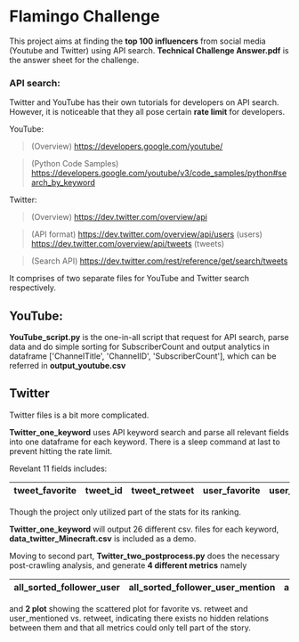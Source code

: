 # Flamingo Challenge
This project aims at finding the **top 100 influencers** from social media (Youtube and Twitter) using API search.
**Technical Challenge Answer.pdf** is the answer sheet for the challenge.

### API search:
Twitter and YouTube has their own tutorials for developers on API search. However, it is noticeable that they all pose certain **rate limit** for developers.

YouTube: 
> (Overview) https://developers.google.com/youtube/

> (Python Code Samples) https://developers.google.com/youtube/v3/code_samples/python#search_by_keyword

Twitter: 
> (Overview) https://dev.twitter.com/overview/api

> (API format) https://dev.twitter.com/overview/api/users (users) https://dev.twitter.com/overview/api/tweets (tweets)

> (Search API) https://dev.twitter.com/rest/reference/get/search/tweets

It comprises of two separate files for YouTube and Twitter search respectively.

## YouTube:

**YouTube_script.py** is the one-in-all script that request for API search, parse data and do simple sorting for SubscriberCount
and output analytics in dataframe ['ChannelTitle', 'ChannelID', 'SubscriberCount'], which can be referred in **output_youtube.csv**

## Twitter

Twitter files is a bit more complicated.

**Twitter_one_keyword** uses API keyword search and parse all relevant fields into one dataframe for each keyword. There is a sleep command at last to prevent hitting the rate limit.

Revelant 11 fields includes:

tweet_favorite | tweet_id	 | tweet_retweet | user_favorite |	user_follower	| user_friend | user_mention_id	| user_mention_screen_name |	user_mention_statuses	| user_screen_name	| user_statuses
--- | --- | --- | --- | --- | --- | --- | --- | --- | --- | --- |


Though the project only utilized part of the stats for its ranking.

**Twitter_one_keyword** will output 26 different csv. files for each keyword, **data_twitter_Minecraft.csv** is included as a demo.

Moving to second part, **Twitter_two_postprocess.py** does the necessary post-crawling analysis, and generate **4 different metrics** namely

all_sorted_follower_user |all_sorted_follower_user_mention | all_user_retweet_count | all_user_mention_count
--- | --- | --- | --- 

and **2 plot** showing the scattered plot for favorite vs. retweet and user_mentioned vs. retweet, indicating there exists no hidden relations between them and that all metrics could only tell part of the story.
